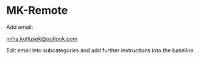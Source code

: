# MK-Remote

Add email: 

miha.kotlusek@outlook.com

Edit email into subcategories and add further instructions into the baseline. 
